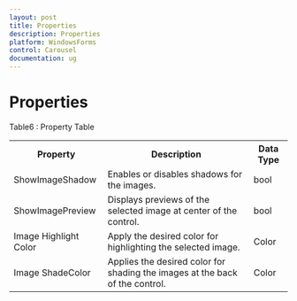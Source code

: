 ```yaml
---
layout: post
title: Properties 
description: Properties 
platform: WindowsForms
control: Carousel
documentation: ug
---
```


# Properties 


Table6 : Property Table

<table>
<tr>
<th>
Property</th><th>
Description</th><th>
Data Type</th></tr>
<tr>
<td>
ShowImageShadow</td><td>
Enables or disables shadows for the images.</td><td>
bool</td></tr>
<tr>
<td>
ShowImagePreview</td><td>
Displays previews of the selected image at center of the control.</td><td>
bool</td></tr>
<tr>
<td>
Image Highlight Color</td><td>
Apply the desired color for highlighting the selected image.</td><td>
Color</td></tr>
<tr>
<td>
Image ShadeColor</td><td>
Applies the desired color for shading the images at the back of the control.</td><td>
Color</td></tr>
</table>


